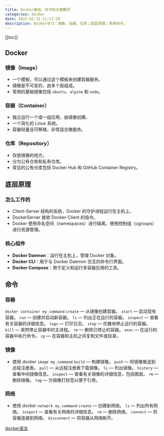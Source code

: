 ```yaml
---
title: Docker基础、命令和关键概念
categories: docker
date: 2022-01-11 11:17:29
description: Docker学习：镜像、容器、仓库；底层原理；常用命令。
---
```


[[toc]]

## Docker

### 镜像（Image）

- 一个模板，可以通过这个模板来创建容器服务。
- 镜像是不可变的，由多个层组成。
- 常用的基础镜像包括 `ubuntu`、`alpine` 和 `node`。

### 容器（Container）

- 独立运行一个或一组应用，由镜像创建。
- 一个简化的 Linux 系统。
- 容器轻量且可移植，非常适合微服务。

### 仓库（Repository）

- 存放镜像的地方。
- 分为公有仓库和私有仓库。
- 常见的公有仓库包括 Docker Hub 和 GitHub Container Registry。

## 底层原理

### 怎么工作的

- Client-Server 结构的系统，Docker 的守护进程运行在主机上。
- DockerServer 接收 Docker-Client 的指令。
- Docker 使用命名空间（namespaces）进行隔离，使用控制组（cgroups）进行资源管理。

### 核心组件

- **Docker Daemon**：运行在主机上，管理 Docker 对象。
- **Docker CLI**：用于与 Docker Daemon 交互的命令行界面。
- **Docker Compose**：用于定义和运行多容器应用的工具。

## 命令

### 容器

`docker container my_command`
`create` — 从镜像创建容器。
`start` — 启动现有容器。
`run` — 创建并启动新容器。
`ls` — 列出正在运行的容器。
`inspect` — 查看有关容器的详细信息。
`logs` — 打印日志。
`stop` — 优雅地停止运行的容器。
`kill` — 突然停止容器中的主进程。
`rm` — 删除已停止的容器。
`exec` — 在运行的容器中执行命令。
`cp` — 在容器和主机之间复制文件或目录。

### 镜像

- 使用 docker `image my_command`
  `build` — 构建镜像。
  `push` — 将镜像推送到远程注册表。
  `pull` — 从远程注册表下载镜像。
  `ls` — 列出镜像。
  `history` — 查看中间镜像信息。
  `inspect` — 查看有关镜像的详细信息，包括图层。
  `rm` — 删除镜像。
  `tag` — 为镜像打标签以便于引用。

### 网络

- 使用 docker `network my_command`
  `create` — 创建新网络。
  `ls` — 列出所有网络。
  `inspect` — 查看有关网络的详细信息。
  `rm` — 删除网络。
  `connect` — 将容器连接到网络。
  `disconnect` — 将容器从网络断开。

[docker语法](https://juejin.cn/post/6969877845531181086)
